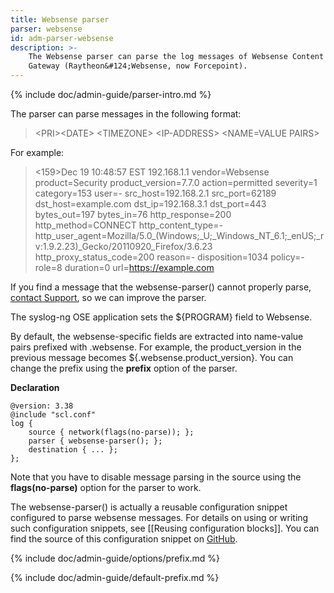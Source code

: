 ```yaml
---
title: Websense parser
parser: websense
id: adm-parser-websense
description: >-
    The Websense parser can parse the log messages of Websense Content
    Gateway (Raytheon&#124;Websense, now Forcepoint).  
---
```


{% include doc/admin-guide/parser-intro.md %}

The parser can parse messages in the following format:

>\<PRI\>\<DATE\> \<TIMEZONE\> \<IP-ADDRESS\> \<NAME=VALUE PAIRS\>

For example:

><159>Dec 19 10:48:57 EST 192.168.1.1 vendor=Websense product=Security product_version=7.7.0 action=permitted severity=1 category=153 user=- src_host=192.168.2.1 src_port=62189 dst_host=example.com dst_ip=192.168.3.1 dst_port=443 bytes_out=197 bytes_in=76 http_response=200 http_method=CONNECT http_content_type=- http_user_agent=Mozilla/5.0_(Windows;_U;_Windows_NT_6.1;_enUS;_rv:1.9.2.23)_Gecko/20110920_Firefox/3.6.23 http_proxy_status_code=200 reason=- disposition=1034 policy=- role=8 duration=0 url=https://example.com

If you find a message that the websense-parser() cannot properly parse,
[contact Support](https://www.syslog-ng.com/support/), so we can improve
the parser.

The syslog-ng OSE application sets the ${PROGRAM} field to Websense.

By default, the websense-specific fields are extracted into name-value
pairs prefixed with .websense. For example, the product\_version in the
previous message becomes ${.websense.product\_version}. You can change
the prefix using the **prefix** option of the parser.

**Declaration**

```config
@version: 3.38
@include "scl.conf"
log {
    source { network(flags(no-parse)); };
    parser { websense-parser(); };
    destination { ... };
};
```

Note that you have to disable message parsing in the source using the
**flags(no-parse)** option for the parser to work.

The websense-parser() is actually a reusable configuration snippet
configured to parse websense messages. For details on using or writing
such configuration snippets, see [[Reusing configuration blocks]].
You can find the source of this configuration snippet on
[GitHub](https://github.com/syslog-ng/syslog-ng/blob/master/scl/websense/plugin.conf).

{% include doc/admin-guide/options/prefix.md %}

{% include doc/admin-guide/default-prefix.md %}
